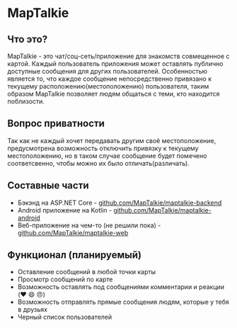 # MapTalkie

## Что это?
MapTalkie - это чат/соц-сеть/приложение для знакомств совмещенное с картой. 
Каждый пользователь приложения может оставлять публично доступные сообщения 
для других пользователей. Особенностью является то, что каждое сообщение 
непосредственно привязано к текущему расположению(местоположению) пользователя, таким образом
MapTalkie позволяет людям общаться с теми, кто находится поблизости.

## Вопрос приватности
Так как не каждый хочет передавать другим своё местоположение, предусмотрена
возможность отключить привязку к текущему местоположению, но в таком случае
сообщение будет помечено соответсвенно, чтобы можно их было отличать(различать).

## Составные части
* Бэкэнд на ASP.NET Core - [github.com/MapTalkie/maptalkie-backend](https://github.com/MapTalkie/maptalkie-backend)
* Android приложение на Kotlin - [github.com/MapTalkie/maptalkie-android](https://github.com/MapTalkie/maptalkie-android)
* Веб-приложение на чем-то (не решили пока) - [github.com/MapTalkie/maptalkie-web](https://github.com/MapTalkie/maptalkie-web)

## Функционал (планируемый)
* Оставление сообщений в любой точки карты
* Просмотр сообщений по карте
* Возможность оставлять под сообщениями комментарии и реакции (:heart: :smile: :angry:)
* Возможность отправлять прямые сообщения людям, которые у тебя в друзьях
* Черный список пользователей
